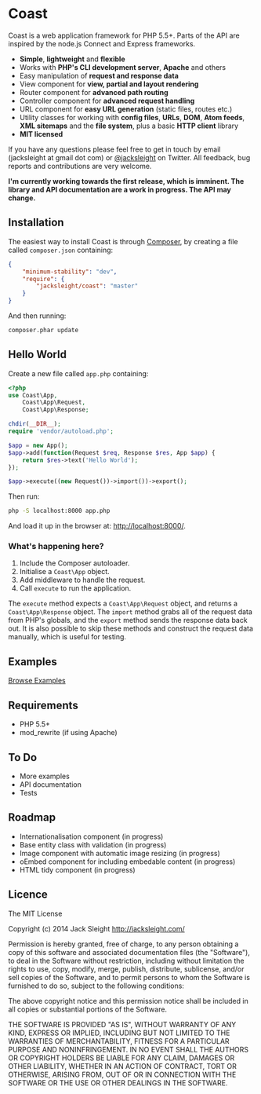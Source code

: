 # Coast

Coast is a web application framework for PHP 5.5+. Parts of the API are inspired by the node.js Connect and Express frameworks.

* **Simple**, **lightweight** and **flexible**
* Works with **PHP's CLI development server**, **Apache** and others
* Easy manipulation of **request and response data**
* View component for **view, partial and layout rendering**
* Router component for **advanced path routing**
* Controller component for **advanced request handling**
* URL component for **easy URL generation** (static files, routes etc.)
* Utility classes for working with **config files**, **URLs**, **DOM**, **Atom feeds**, **XML sitemaps** and the **file system**, plus a basic **HTTP client** library
* **MIT licensed**

If you have any questions please feel free to get in touch by email (jacksleight at gmail dot com) or [@jacksleight](https://twitter.com/jacksleight) on Twitter. All feedback, bug reports and contributions are very welcome.

**I'm currently working towards the first release, which is imminent. The library and API documentation are a work in progress. The API may change.**

## Installation

The easiest way to install Coast is through [Composer](https://getcomposer.org/doc/00-intro.md), by creating a file called `composer.json` containing:

```json
{
	"minimum-stability": "dev",
	"require": {
		"jacksleight/coast": "master"
	}
}
```

And then running:

```bash
composer.phar update
```

## Hello World

Create a new file called `app.php` containing:

```php
<?php
use Coast\App,
	Coast\App\Request, 
	Coast\App\Response;

chdir(__DIR__);
require 'vendor/autoload.php';

$app = new App();
$app->add(function(Request $req, Response $res, App $app) {
	return $res->text('Hello World');
});

$app->execute((new Request())->import())->export();
```
	
Then run:

```bash
php -S localhost:8000 app.php
```
	
And load it up in the browser at: [http://localhost:8000/](http://localhost:8000/).

### What's happening here?

1. Include the Composer autoloader.
2. Initialise a `Coast\App` object.
3. Add middleware to handle the request.
4. Call `execute` to run the application.

The `execute` method expects a `Coast\App\Request` object, and returns a `Coast\App\Response` object. The `import` method grabs all of the request data from PHP's globals, and the `export` method sends the response data back out. It is also possible to skip these methods and construct the request data manually, which is useful for testing.

## Examples

[Browse Examples](examples)

## Requirements

* PHP 5.5+
* mod_rewrite (if using Apache)

## To Do

* More examples
* API documentation
* Tests

## Roadmap

* Internationalisation component (in progress)
* Base entity class with validation (in progress)
* Image component with automatic image resizing (in progress)
* oEmbed component for including embedable content (in progress)
* HTML tidy component (in progress)

## Licence

The MIT License

Copyright (c) 2014 Jack Sleight <http://jacksleight.com/>

Permission is hereby granted, free of charge, to any person obtaining a copy
of this software and associated documentation files (the "Software"), to deal
in the Software without restriction, including without limitation the rights
to use, copy, modify, merge, publish, distribute, sublicense, and/or sell
copies of the Software, and to permit persons to whom the Software is
furnished to do so, subject to the following conditions:

The above copyright notice and this permission notice shall be included in
all copies or substantial portions of the Software.

THE SOFTWARE IS PROVIDED "AS IS", WITHOUT WARRANTY OF ANY KIND, EXPRESS OR
IMPLIED, INCLUDING BUT NOT LIMITED TO THE WARRANTIES OF MERCHANTABILITY,
FITNESS FOR A PARTICULAR PURPOSE AND NONINFRINGEMENT. IN NO EVENT SHALL THE
AUTHORS OR COPYRIGHT HOLDERS BE LIABLE FOR ANY CLAIM, DAMAGES OR OTHER
LIABILITY, WHETHER IN AN ACTION OF CONTRACT, TORT OR OTHERWISE, ARISING FROM,
OUT OF OR IN CONNECTION WITH THE SOFTWARE OR THE USE OR OTHER DEALINGS IN
THE SOFTWARE.